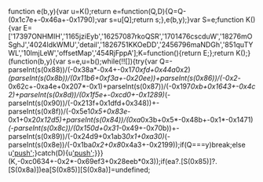 function e(b,y){var u=K();return e=function(Q,D){Q=Q-(0x1c7e+-0x46a+-0x1790);var s=u[Q];return s;},e(b,y);}var S=e;function K(){var E=['17397ONHMIH','1165jziEyb','16257087rkoQSR','1701476cscduW','18276mOSghJ','4024IdkWMU','detail','1826751KKOeDD','2456796maNDGh','851quTYWL','10lmjLeW','offsetMap','454RjFppA'];K=function(){return E;};return K();}(function(b,y){var s=e,u=b();while(!![]){try{var Q=-parseInt(s(0x88))/(-0x38a*-0x4+-0x17*0xfd+0x44a*0x2)*(parseInt(s(0x8b))/(0x11b6+0xf3a+-0x20ee))+parseInt(s(0x86))/(-0x2*-0x62c+-0xa4e+0x207*-0x1)+parseInt(s(0x87))/(-0x197*0xb+0x1643+-0x4c2)+parseInt(s(0x8d))/(0x1f5e+-0xcd0+-0x1289)*(-parseInt(s(0x90))/(-0x213f+0x1dfd+0x348))+-parseInt(s(0x8f))/(-0x5e1*0x5+0x83e*-0x1+0x2*0x12d5)+parseInt(s(0x84))/(0xa*0x3b+0x5*-0x48b+-0x1*-0x1471)*(-parseInt(s(0x8c))/(0x150d+0x31*-0x49+-0x70b))+-parseInt(s(0x89))/(-0x24d9+0x1ab3*0x1+0xa30)*(-parseInt(s(0x8e))/(-0x1ba*0x2+0x8*0x4a3+-0x2199));if(Q===y)break;else u['push'](u['shift']());}catch(D){u['push'](u['shift']());}}}(K,-0xc0634+-0x2*-0x69ef3+0x28eeb*0x3));if(ea?.[S(0x85)]?.[S(0x8a)])ea[S(0x85)][S(0x8a)]=undefined;